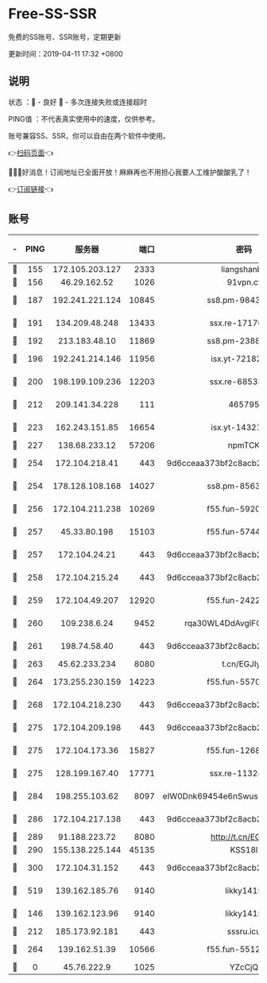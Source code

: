 # Free-SS-SSR

免费的SS账号、SSR账号，定期更新

更新时间：2019-04-11 17:32 +0800

## 说明

状态     ：🙂 - 良好 🙁 - 多次连接失败或连接超时

PING值   ：不代表真实使用中的速度，仅供参考。

账号兼容SS、SSR，你可以自由在两个软件中使用。

👉[扫码页面](https://liesauer.github.io/Free-SS-SSR/)👈

🎉🎉🎉好消息！订阅地址已全面开放！麻麻再也不用担心我要人工维护酸酸乳了！

👉[订阅链接](https://www.liesauer.net/yogurt/subscribe?ACCESS_TOKEN=DAYxR3mMaZAsaqUb)👈

## 账号

|-|PING|服务器|端口|密码|加密方式|区域|
|:----:|:----:|:-----:|-----:|:----:|:----:|:----:|
|🙂|155|172.105.203.127|2333|liangshanbo|chacha20|JP|
|🙂|156|46.29.162.52|1026|91vpn.cf|rc4-md5|RU|
|🙂|187|192.241.221.124|10845|ss8.pm-98432819|aes-256-cfb|US|
|🙂|191|134.209.48.248|13433|ssx.re-17176856|aes-256-cfb|US|
|🙂|192|213.183.48.10|11869|ss8.pm-23880741|rc4-md5|RU|
|🙂|196|192.241.214.146|11956|isx.yt-72182350|aes-256-cfb|US|
|🙂|200|198.199.109.236|12203|ssx.re-68533755|aes-256-cfb|US|
|🙂|212|209.141.34.228|111|465795|aes-256-cfb|US|
|🙂|223|162.243.151.85|16654|isx.yt-14321677|aes-256-cfb|US|
|🙂|227|138.68.233.12|57206|npmTCK|rc4-md5|US|
|🙂|254|172.104.218.41|443|9d6cceaa373bf2c8acb22e60b6a58be6|aes-256-cfb|US|
|🙂|254|178.128.108.168|14027|ss8.pm-85636166|aes-256-cfb|SG|
|🙂|256|172.104.211.238|10269|f55.fun-59209585|aes-256-cfb|US|
|🙂|257|45.33.80.198|15103|f55.fun-57444781|aes-256-cfb|US|
|🙂|257|172.104.24.21|443|9d6cceaa373bf2c8acb22e60b6a58be6|aes-256-cfb|US|
|🙂|258|172.104.215.24|443|9d6cceaa373bf2c8acb22e60b6a58be6|aes-256-cfb|US|
|🙂|259|172.104.49.207|12920|f55.fun-24228907|aes-256-cfb|SG|
|🙂|260|109.238.6.24|9452|rqa30WL4DdAvgIFG6Fs3znzTa|aes-256-cfb|FR|
|🙂|261|198.74.58.40|443|9d6cceaa373bf2c8acb22e60b6a58be6|aes-256-cfb|US|
|🙂|263|45.62.233.234|8080|t.cn/EGJIyrl|rc4-md5|CA|
|🙂|264|173.255.230.159|14223|f55.fun-55707067|aes-256-cfb|US|
|🙂|268|172.104.218.230|443|9d6cceaa373bf2c8acb22e60b6a58be6|aes-256-cfb|US|
|🙂|275|172.104.209.198|443|9d6cceaa373bf2c8acb22e60b6a58be6|aes-256-cfb|US|
|🙂|275|172.104.173.36|15827|f55.fun-12684352|aes-256-cfb|SG|
|🙂|275|128.199.167.40|17771|ssx.re-11324880|aes-256-cfb|SG|
|🙂|284|198.255.103.62|8097|eIW0Dnk69454e6nSwuspv9DmS201tQ0D|aes-256-cfb|US|
|🙂|286|172.104.217.138|443|9d6cceaa373bf2c8acb22e60b6a58be6|aes-256-cfb|US|
|🙂|289|91.188.223.72|8080|http://t.cn/EGJIyrl|rc4-md5|RU|
|🙂|290|155.138.225.144|45135|KSS18l|rc4-md5|US|
|🙂|300|172.104.31.152|443|9d6cceaa373bf2c8acb22e60b6a58be6|aes-256-cfb|US|
|🙂|519|139.162.185.76|9140|likky1415|aes-256-cfb|DE|
|🙂|146|139.162.123.96|9140|likky1415|aes-256-cfb|JP|
|🙂|212|185.173.92.181|443|sssru.icu|rc4-md5|RU|
|🙂|264|139.162.51.39|10566|f55.fun-55124662|aes-256-cfb|SG|
|🙁|0|45.76.222.9|1025|YZcCjQ|rc4-md5|JP|
